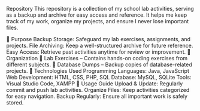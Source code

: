 Repository
This repository is a collection of my school lab activities, serving as a backup and archive for easy access and reference. It helps me keep track of my work, organize my projects, and ensure I never lose important files.

📌 Purpose
Backup Storage: Safeguard my lab exercises, assignments, and projects.
File Archiving: Keep a well-structured archive for future reference.
Easy Access: Retrieve past activities anytime for review or improvement.
📂 Organization
📁 Lab Exercises – Contains hands-on coding exercises from different subjects.
📁 Database Dumps – Backup copies of database-related projects.
🔧 Technologies Used
Programming Languages: Java, JavaScript
Web Development: HTML, CSS, PHP, SQL
Database: MySQL, SQLite
Tools: Visual Studio Code, XAMPP
🚀 Usage Guide
Upload & Update: Regularly commit and push lab activities.
Organize Files: Keep activities categorized for easy navigation.
Backup Regularly: Ensure all important work is safely stored.
